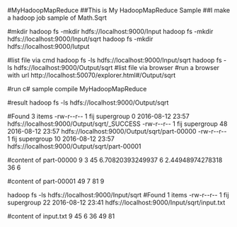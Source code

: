 #MyHadoopMapReduce
##This is My HadoopMapReduce Sample
##I make a hadoop job sample of Math.Sqrt

#mkdir
hadoop fs -mkdir hdfs://localhost:9000/Input
hadoop fs -mkdir hdfs://localhost:9000/Input/sqrt
hadoop fs -mkdir hdfs://localhost:9000/Iutput

#list file via cmd
hadoop fs -ls hdfs://localhost:9000/Input/sqrt
hadoop fs -ls hdfs://localhost:9000/Output/sqrt
#list file via browser
#run a browser with url 
http://localhost:50070/explorer.html#/Output/sqrt

#run c# sample 
compile MyHadoopMapReduce

#result
hadoop fs -ls hdfs://localhost:9000/Output/sqrt

#Found 3 items
-rw-r--r--   1 fij supergroup          0 2016-08-12 23:57 hdfs://localhost:9000/Output/sqrt/_SUCCESS
-rw-r--r--   1 fij supergroup         48 2016-08-12 23:57 hdfs://localhost:9000/Output/sqrt/part-00000
-rw-r--r--   1 fij supergroup         10 2016-08-12 23:57 hdfs://localhost:9000/Output/sqrt/part-00001

#content of part-00000
9	3
45	6.70820393249937
6	2.44948974278318
36	6

#content of part-00001
49	7
81	9


hadoop fs -ls hdfs://localhost:9000/Input/sqrt
#Found 1 items
-rw-r--r--   1 fij supergroup         22 2016-08-12 23:41 hdfs://localhost:9000/Input/sqrt/input.txt

#content of input.txt
9
45
6
36
49
81
